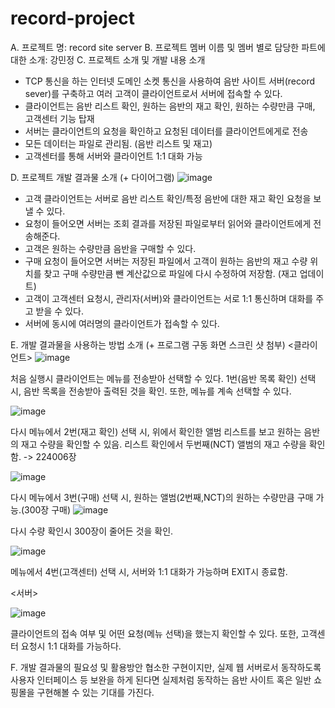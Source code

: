 # record-project
A.	프로젝트 명: record site server
B.	프로젝트 멤버 이름 및 멤버 별로 담당한 파트에 대한 소개: 강민정 
C.	프로젝트 소개 및 개발 내용 소개 
- TCP 통신을 하는 인터넷 도메인 소켓 통신을 사용하여 음반 사이트 서버(record sever)를
구축하고 여러 고객이 클라이언트로서 서버에 접속할 수 있다. 
- 클라이언트는 음반 리스트 확인, 원하는 음반의 재고 확인, 원하는 수량만큼 구매, 고객센터 기능 탑재 
- 서버는 클라이언트의 요청을 확인하고 요청된 데이터를 클라이언트에게로 전송 
- 모든 데이터는 파일로 관리됨. (음반 리스트 및 재고) 
- 고객센터를 통해 서버와 클라이언트 1:1 대화 가능 
 
D.	프로젝트 개발 결과물 소개 (+ 다이어그램) 
![image](https://user-images.githubusercontent.com/45085524/145193086-9030c963-d34c-4d98-81b3-6e402dcfe446.png) 
- 고객 클라이언트는 서버로 음반 리스트 확인/특정 음반에 대한 재고 확인 요청을 보낼 수 있다. 
- 요청이 들어오면 서버는 조회 결과를 저장된 파일로부터 읽어와 클라이언트에게 전송해준다. 
- 고객은 원하는 수량만큼 음반을 구매할 수 있다. 
- 구매 요청이 들어오면 서버는 저장된 파일에서 고객이 원하는 음반의 재고 수량 위치를 찾고 구매 수량만큼 뺀 계산값으로 파일에 다시 수정하여 저장함. (재고 업데이트) 
- 고객이 고객센터 요청시, 관리자(서버)와 클라이언트는 서로 1:1 통신하며 대화를 주고 받을 수 있다. 
- 서버에 동시에 여러명의 클라이언트가 접속할 수 있다.
 
E.	개발 결과물을 사용하는 방법 소개 (+ 프로그램 구동 화면 스크린 샷 첨부) 
<클라이언트> 
![image](https://user-images.githubusercontent.com/45085524/145194350-87eb1558-efac-4c38-b87f-89edcb9b6863.png) 

처음 실행시 클라이언트는 메뉴를 전송받아 선택할 수 있다. 
1번(음반 목록 확인) 선택 시, 음반 목록을 전송받아 출력된 것을 확인. 
또한, 메뉴를 계속 선택할 수 있다. 

![image](https://user-images.githubusercontent.com/45085524/145194594-158f8722-ac24-4515-9ff8-caa8dacca1fa.png) 

다시 메뉴에서 2번(재고 확인) 선택 시, 위에서 확인한 앨범 리스트를 보고 원하는 음반의 재고 수량을 확인할 수 있음. 
리스트 확인에서 두번째(NCT) 앨범의 재고 수량을 확인함.  -> 224006장

![image](https://user-images.githubusercontent.com/45085524/145194911-bef9ea83-66f6-48f4-abaf-24b23c3f0eaf.png) 

다시 메뉴에서 3번(구매) 선택 시, 원하는 앨범(2번째,NCT)의 원하는 수량만큼 구매 가능.(300장 구매)
![image](https://user-images.githubusercontent.com/45085524/145195307-50e5e523-4c21-4643-a603-a845380451c0.png) 

다시 수량 확인시 300장이 줄어든 것을 확인.

![image](https://user-images.githubusercontent.com/45085524/145195469-dda0e497-67f5-468f-9791-c41a21b19f10.png) 

메뉴에서 4번(고객센터) 선택 시, 서버와 1:1 대화가 가능하며 EXIT시 종료함.

<서버> 

![image](https://user-images.githubusercontent.com/45085524/145195573-028a8285-a700-40f6-aa05-9b935da84d64.png) 

클라이언트의 접속 여부 및 어떤 요청(메뉴 선택)을 했는지 확인할 수 있다.
또한, 고객센터 요청시 1:1 대화를 가능하다.


F.	개발 결과물의 필요성 및 활용방안
협소한 구현이지만, 실제 웹 서버로서 동작하도록 사용자 인터페이스 등 보완을 하게 된다면 실제처럼 동작하는 음반 사이트 혹은 일반 쇼핑몰을 구현해볼 수 있는 기대를 가진다.

